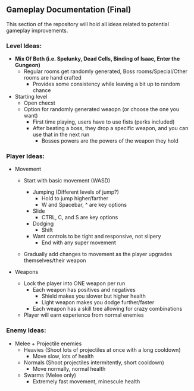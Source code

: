 ## Gameplay Documentation (Final)

This section of the repository will hold all ideas related to potential gameplay improvements. 

### Level Ideas:     
- **Mix Of Both (i.e. Spelunky, Dead Cells, Binding of Isaac, Enter the Gungeon)** 
    - Regular rooms get randomly generated, Boss rooms/Special/Other rooms are hand crafted 
        - Provides some consistency while leaving a bit up to random chance
- Starting level 
  - Open checst
  - Option for randomly generated weaopn (or choose the one you want)
    - First time playing, users have to use fists (perks included)
    - After beating a boss, they drop a specific weapon, and you can use that in the next run
      - Bosses powers are the powers of the weapon they hold   

### Player Ideas:
- Movement 
  - Start with basic movement (WASD) 
    - Jumping (Different levels of jump?)
      - Hold to jump higher/farther 
      - W and Spacebar, ^ are key options
    - Slide 
      - CTRL, C, and S are key options 
    - Dodging
      - Shift 
    - Want controls to be tight and responsive, not slipery 
      - End with any super movement

  - Gradually add changes to movement as the player upgrades themselves/their weapon

- Weapons
  - Lock the player into ONE weapon per run
    - Each weapon has positives and negatives 
      - Shield makes you slower but higher health  
      - Light weapon makes you dodge further/faster
    - Each weapon has a skill tree allowing for crazy combinations
  - Player will earn experience from normal enemies



### Enemy Ideas:
- Melee + Projectile enemies
    - Heavies (Shoot lots of projectiles at once with a long cooldown)
        - Move slow, lots of health
    - Normals (Shoot projectiles intermitently, short cooldown)
        - Move normally, normal health
    - Swarms (Melee only)
        - Extremely fast movement, minescule health 
 
